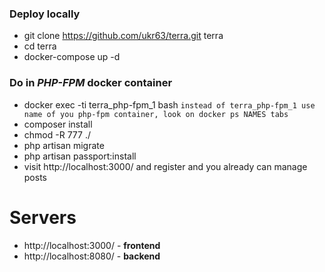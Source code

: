 ### Deploy locally
 - git clone https://github.com/ukr63/terra.git terra
 - cd terra
 - docker-compose up -d
### Do in *PHP-FPM* docker container
 - docker exec -ti terra_php-fpm_1 bash `instead of terra_php-fpm_1 use name of you php-fpm container, look on docker ps NAMES tabs`
 - composer install
 - chmod -R 777 ./
 - php artisan migrate
 - php artisan passport:install
 - visit http://localhost:3000/ and register and you already can manage posts

# Servers
 - http://localhost:3000/ - **frontend**
 - http://localhost:8080/ - **backend**


